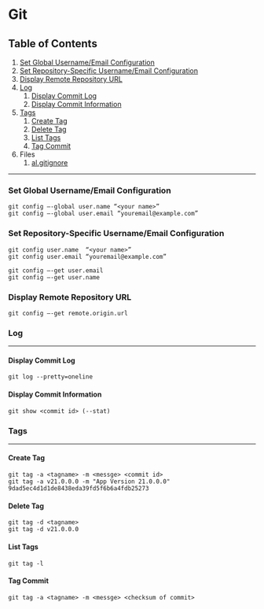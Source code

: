 # Git

##  Table of Contents
1. [Set Global Username/Email Configuration](#set-global-usernameemail-configuration)
2. [Set Repository-Specific Username/Email Configuration](#set-repository-specific-usernameemail-configuration)
3. [Display Remote Repository URL](#display-remote-repository-url)
4. [Log](#log)
    1. [Display Commit Log](#display-commit-log)
    2. [Display Commit Information](#display-commit-information)
5. [Tags](#tags)
    1. [Create Tag](#create-tag)
    2. [Delete Tag](#delete-tag)
    3. [List Tags](#list-tags)
    4. [Tag Commit](#tag-commit)
6. Files
    1. [al.gitignore](al.gitignore)
***

### **Set Global Username/Email Configuration**
    git config –-global user.name “<your name>”
    git config –-global user.email “youremail@example.com”

### **Set Repository-Specific Username/Email Configuration**
    git config user.name  “<your name>”
    git config user.email “youremail@example.com”

    git config –-get user.email
    git config –-get user.name

### **Display Remote Repository URL**
    git config –-get remote.origin.url

### Log
---
#### Display Commit Log
    git log --pretty=oneline

#### Display Commit Information
    git show <commit id> (--stat)

### **Tags**
---
#### **Create Tag**
    git tag -a <tagname> -m <messge> <commit id>
    git tag -a v21.0.0.0 -m "App Version 21.0.0.0" 9dad5ec4d1d1de8438eda39fd5f6b6a4fdb25273

#### **Delete Tag**
    git tag -d <tagname>
    git tag -d v21.0.0.0

#### **List Tags**
    git tag -l

#### **Tag Commit**
    git tag -a <tagname> -m <messge> <checksum of commit>
